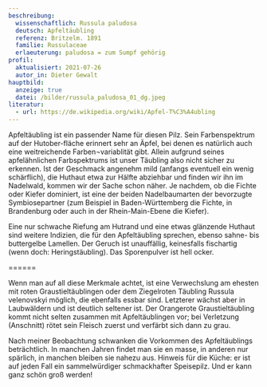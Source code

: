 ```yaml
---
beschreibung:
  wissenschaftlich: Russula paludosa
  deutsch: Apfeltäubling
  referenz: Britzelm. 1891
  familie: Russulaceae
  erlaeuterung: paludosa = zum Sumpf gehörig
profil:
  aktualisiert: 2021-07-26
  autor_in: Dieter Gewalt
hauptbild:
  anzeige: true
  datei: /bilder/russula_paludosa_01_dg.jpeg
literatur:
  - url: https://de.wikipedia.org/wiki/Apfel-T%C3%A4ubling
---
```

Apfeltäubling ist ein passender Name für diesen Pilz. Sein Farbenspektrum auf der Hutober-fläche erinnert sehr an Äpfel, bei denen es natürlich auch eine weitreichende Farben¬variablität gibt. Allein aufgrund seines apfelähnlichen Farbspektrums ist unser Täubling also nicht sicher zu erkennen. Ist der Geschmack angenehm mild (anfangs eventuell ein wenig schärflich), die Huthaut etwa zur Hälfte abziehbar und finden wir ihn im Nadelwald, kommen wir der Sache schon näher. Je nachdem, ob die Fichte oder Kiefer dominiert, ist eine der beiden Nadelbaumarten der bevorzugte Symbiosepartner (zum Beispiel in Baden-Württemberg die Fichte, in Brandenburg oder auch in der Rhein-Main-Ebene die Kiefer). 

Eine nur schwache Riefung am Hutrand und eine etwas glänzende Huthaut sind weitere Indizien, die für den Apfeltäubling sprechen, ebenso sahne- bis buttergelbe Lamellen. Der Geruch ist unauffällig, keinesfalls fischartig (wenn doch: Heringstäubling). Das Sporenpulver ist hell ocker. 

======

Wenn man auf all diese Merkmale achtet, ist eine Verwechslung am ehesten mit roten Graustieltäublingen oder dem Ziegelroten Täubling Russula velenovskyi möglich, die ebenfalls essbar sind. Letzterer wächst aber in Laubwäldern und ist deutlich seltener ist. Der Orangerote Graustieltäubling kommt nicht selten zusammen mit Apfeltäublingen vor; bei Verletzung (Anschnitt) rötet sein Fleisch zuerst und verfärbt sich dann zu grau. 

Nach meiner Beobachtung schwanken die Vorkommen des Apfeltäublings beträchtlich. In manchen Jahren findet man sie en masse, in anderen nur spärlich, in manchen bleiben sie nahezu aus. Hinweis für die Küche: er ist auf jeden Fall ein sammelwürdiger schmackhafter Speisepilz. Und er kann ganz schön groß werden!

